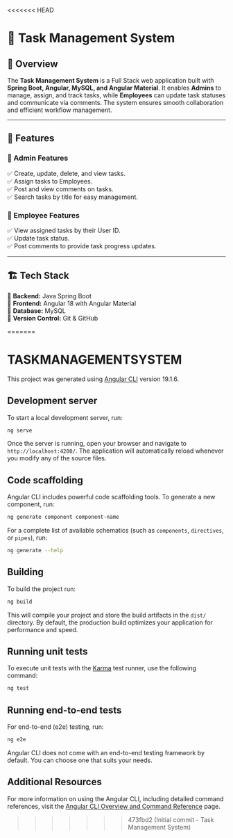 <<<<<<< HEAD
# 📝 Task Management System  

## 🚀 Overview  
The **Task Management System** is a Full Stack web application built with **Spring Boot, Angular, MySQL, and Angular Material**. It enables **Admins** to manage, assign, and track tasks, while **Employees** can update task statuses and communicate via comments. The system ensures smooth collaboration and efficient workflow management.  

---

## 🎯 Features  

### 🔹 Admin Features  
✅ Create, update, delete, and view tasks.  
✅ Assign tasks to Employees.  
✅ Post and view comments on tasks.  
✅ Search tasks by title for easy management.  

### 🔹 Employee Features  
✅ View assigned tasks by their User ID.  
✅ Update task status.  
✅ Post comments to provide task progress updates.  

---

## 🏗️ Tech Stack  
🔹 **Backend:** Java Spring Boot  
🔹 **Frontend:** Angular 18 with Angular Material  
🔹 **Database:** MySQL  
🔹 **Version Control:** Git & GitHub  

=======
# TASKMANAGEMENTSYSTEM

This project was generated using [Angular CLI](https://github.com/angular/angular-cli) version 19.1.6.

## Development server

To start a local development server, run:

```bash
ng serve
```

Once the server is running, open your browser and navigate to `http://localhost:4200/`. The application will automatically reload whenever you modify any of the source files.

## Code scaffolding

Angular CLI includes powerful code scaffolding tools. To generate a new component, run:

```bash
ng generate component component-name
```

For a complete list of available schematics (such as `components`, `directives`, or `pipes`), run:

```bash
ng generate --help
```

## Building

To build the project run:

```bash
ng build
```

This will compile your project and store the build artifacts in the `dist/` directory. By default, the production build optimizes your application for performance and speed.

## Running unit tests

To execute unit tests with the [Karma](https://karma-runner.github.io) test runner, use the following command:

```bash
ng test
```

## Running end-to-end tests

For end-to-end (e2e) testing, run:

```bash
ng e2e
```

Angular CLI does not come with an end-to-end testing framework by default. You can choose one that suits your needs.

## Additional Resources

For more information on using the Angular CLI, including detailed command references, visit the [Angular CLI Overview and Command Reference](https://angular.dev/tools/cli) page.
>>>>>>> 473fbd2 (Initial commit - Task Management System)
